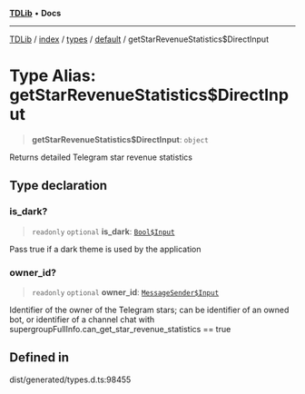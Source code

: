 [**TDLib**](../../../../../../README.md) • **Docs**

***

[TDLib](../../../../../../modules.md) / [index](../../../../../README.md) / [types](../../../README.md) / [default](../README.md) / getStarRevenueStatistics$DirectInput

# Type Alias: getStarRevenueStatistics$DirectInput

> **getStarRevenueStatistics$DirectInput**: `object`

Returns detailed Telegram star revenue statistics

## Type declaration

### is\_dark?

> `readonly` `optional` **is\_dark**: [`Bool$Input`](Bool$Input.md)

Pass true if a dark theme is used by the application

### owner\_id?

> `readonly` `optional` **owner\_id**: [`MessageSender$Input`](MessageSender$Input.md)

Identifier of the owner of the Telegram stars; can be identifier of an owned bot, or identifier of a channel chat with supergroupFullInfo.can_get_star_revenue_statistics == true

## Defined in

dist/generated/types.d.ts:98455
